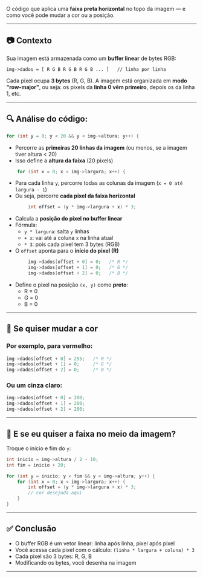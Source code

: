 O código que aplica uma **faixa preta horizontal** no topo
da imagem — e como você pode mudar a cor ou a posição.

---

## 📷 Contexto

Sua imagem está armazenada como um **buffer linear** de bytes RGB:

```
img->dados = [ R G B R G B R G B ... ]   // linha por linha
```

Cada pixel ocupa **3 bytes** (R, G, B).
A imagem está organizada em **modo "row-major"**, ou seja:
os pixels da **linha 0 vêm primeiro**, depois os da linha 1, etc.

---

## 🔍 Análise do código:

```c
for (int y = 0; y < 20 && y < img->altura; y++) {
```

- Percorre as **primeiras 20 linhas da imagem** (ou menos,
se a imagem tiver altura < 20)
- Isso define a **altura da faixa** (20 pixels)

```c
    for (int x = 0; x < img->largura; x++) {
```

- Para cada linha `y`, percorre todas as colunas da imagem (`x = 0 até largura - 1`)
- Ou seja, percorre **cada pixel da faixa horizontal**

```c
        int offset = (y * img->largura + x) * 3;
```

- Calcula a **posição do pixel no buffer linear**
- Fórmula:
  - `y * largura`: salta `y` linhas
  - `+ x`: vai até a coluna `x` na linha atual
  - `* 3`: pois cada pixel tem 3 bytes (RGB)
- O `offset` aponta para o **início do pixel (R)**

```c
        img->dados[offset + 0] = 0;   /* R */
        img->dados[offset + 1] = 0;   /* G */
        img->dados[offset + 2] = 0;   /* B */
```

- Define o pixel na posição `(x, y)` como **preto**:
  - R = 0
  - G = 0
  - B = 0

---

## 🎨 Se quiser mudar a cor

### Por exemplo, para **vermelho**:

```c
img->dados[offset + 0] = 255;   /* R */
img->dados[offset + 1] = 0;     /* G */
img->dados[offset + 2] = 0;     /* B */
```

### Ou um cinza claro:

```c
img->dados[offset + 0] = 200;
img->dados[offset + 1] = 200;
img->dados[offset + 2] = 200;
```

---

## 🔁 E se eu quiser a faixa no **meio** da imagem?

Troque o início e fim do `y`:

```c
int inicio = img->altura / 2 - 10;
int fim = inicio + 20;

for (int y = inicio; y < fim && y < img->altura; y++) {
    for (int x = 0; x < img->largura; x++) {
        int offset = (y * img->largura + x) * 3;
        // cor desejada aqui
    }
}
```

---

## ✅ Conclusão

- O buffer RGB é um vetor linear: linha após linha, pixel após pixel
- Você acessa cada pixel com o cálculo: `(linha * largura + coluna) * 3`
- Cada pixel são 3 bytes: R, G, B
- Modificando os bytes, você desenha na imagem

---

